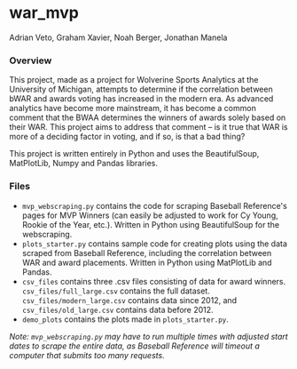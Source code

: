 # war_mvp
Adrian Veto, Graham Xavier, Noah Berger, Jonathan Manela

### Overview
This project, made as a project for Wolverine Sports Analytics at the University of Michigan, attempts to determine if the correlation between bWAR and awards voting has increased in the modern era. As advanced analytics have become more mainstream, it has become a common comment that the BWAA determines the winners of awards solely based on their WAR. This project aims to address that comment – is it true that WAR is more of a deciding factor in voting, and if so, is that a bad thing?

This project is written entirely in Python and uses the BeautifulSoup, MatPlotLib, Numpy and Pandas libraries.

### Files
- ```mvp_webscraping.py``` contains the code for scraping Baseball Reference's pages for MVP Winners (can easily be adjusted to work for Cy Young, Rookie of the Year, etc.). Written in Python using BeautifulSoup for the webscraping.
- ```plots_starter.py``` contains sample code for creating plots using the data scraped from Baseball Reference, including the correlation between WAR and award placements. Written in Python using MatPlotLib and Pandas.
- ```csv_files``` contains three .csv files consisting of data for award winners. ```csv_files/full_large.csv``` contains the full dataset. ```csv_files/modern_large.csv``` contains data since 2012, and ```csv_files/old_large.csv``` contains data before 2012.
- ```demo_plots``` contains the plots made in ```plots_starter.py```.

*Note: ```mvp_webscraping.py``` may have to run multiple times with adjusted start dates to scrape the entire data, as Baseball Reference will timeout a computer that submits too many requests.*
